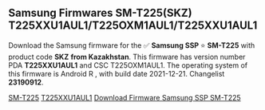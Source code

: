 <h2>Samsung Firmwares SM-T225(SKZ) T225XXU1AUL1/T225OXM1AUL1/T225XXU1AUL1</h2>
Download the Samsung firmware for the ✅ <strong>Samsung SSP </strong> ⭐ <strong>SM-T225</strong> with product code <strong>SKZ</strong> <strong> from Kazakhstan</strong>. This firmware has version number PDA <strong>T225XXU1AUL1</strong> and CSC T225OXM1AUL1. The operating system of this firmware is Android R , with build date 2021-12-21. Changelist <strong>23190912</strong>.

[SM-T225](https://samfirm.shop/samsung/model/SM-T225)
[T225XXU1AUL1](https://samfirm.shop/samsung/pda/T225XXU1AUL1)
[Download Firmware Samsung SSP SM-T225](https://samfirm.shop/samsung/firmware/484225)
